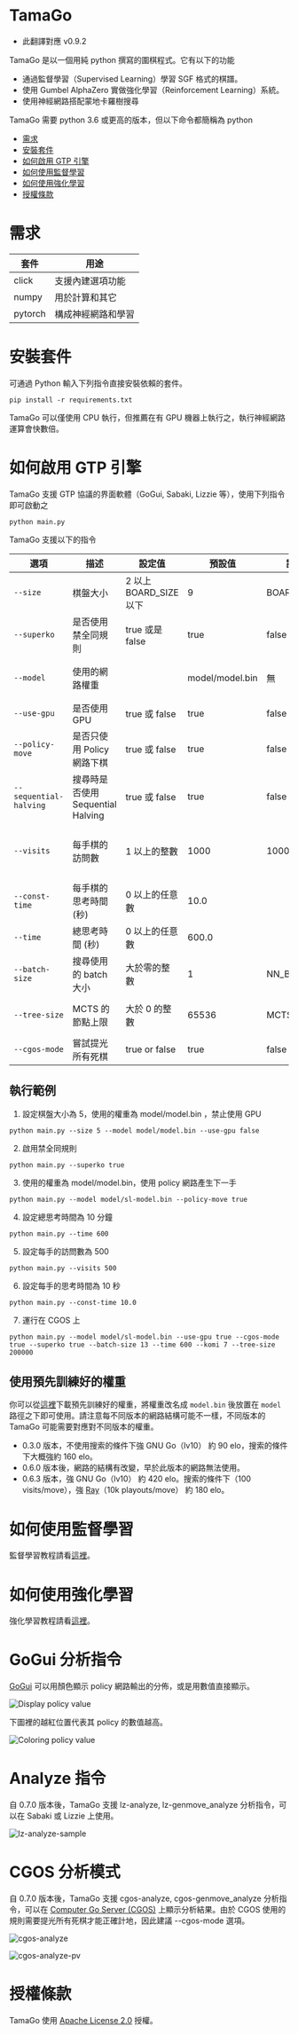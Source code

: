 # TamaGo

* 此翻譯對應 v0.9.2

TamaGo 是以一個用純 python 撰寫的圍棋程式。它有以下的功能

 - 通過監督學習（Supervised Learning）學習 SGF 格式的棋譜。
 - 使用 Gumbel AlphaZero 實做強化學習（Reinforcement Learning）系統。
 - 使用神經網路搭配蒙地卡羅樹搜尋

TamaGo 需要 python 3.6 或更高的版本，但以下命令都簡稱為 python

* [需求](#需求)
* [安裝套件](#安裝套件)
* [如何啟用 GTP 引擎](#如何啟用-GTP-引擎)
* [如何使用監督學習](#如何使用監督學習)
* [如何使用強化學習](#如何使用強化學習)
* [授權條款](#授權條款)

# 需求
| 套件 | 用途 |
|---|---|
| click | 支援內建選項功能 |
| numpy | 用於計算和其它 |
| pytorch | 構成神經網路和學習 |

# 安裝套件

可通過 Python 輸入下列指令直接安裝依賴的套件。
```
pip install -r requirements.txt
```

TamaGo 可以僅使用 CPU 執行，但推薦在有 GPU 機器上執行之，執行神經網路運算會快數倍。


# 如何啟用 GTP 引擎

TamaGo 支援 GTP 協議的界面軟體（GoGui, Sabaki, Lizzie 等），使用下列指令即可啟動之

```
python main.py
```

TamaGo 支援以下的指令

| 選項 | 描述 | 設定值 | 預設值 | 設定範例 | 備註 |
|---|---|---|---|---|---|
| `--size` | 棋盤大小 | 2 以上 BOARD_SIZE 以下 | 9 | BOARD_SIZE | BOARD_SIZE 定義在 board/constant.py|
| `--superko` | 是否使用禁全同規則 | true 或是 false | true | false | 僅支援 positional superko |
| `--model` | 使用的網路權重 |  | model/model.bin | 無 |  指定的路徑必須要在 TamaGo 的路徑之下 |
| `--use-gpu` | 是否使用 GPU | true 或 false | true | false | |
| `--policy-move` | 是否只使用 Policy 網路下棋 | true 或 false | true | false | 主要是為了確認 Policy 網路的強度 |
| `--sequential-halving` | 搜尋時是否使用 Sequential Halving | true 或 false | true | false | 主要是為了 debug |
| `--visits` | 每手棋的訪問數 | 1 以上的整數 | 1000 | 1000 | 當使用 --const-time 或 --time 參數時，此選項會被忽略 |
| `--const-time` | 每手棋的思考時間 (秒) | 0 以上的任意數 | 10.0 |  | 當使用 --time 參數時，此選項會被忽略 |
| `--time` | 總思考時間 (秒) | 0 以上的任意數 | 600.0 | |
| `--batch-size` | 搜尋使用的 batch 大小 | 大於零的整數 | 1 | NN_BATCH_SIZE | NN_BATCH_SIZE 定義在 mcts/constant.py |
| `--tree-size` | MCTS 的節點上限 | 大於 0 的整數 | 65536 | MCTS_TREE_SIZE | MCTS_TREE_SIZE 定義在  mcts/constant.py. |
| `--cgos-mode` | 嘗試提光所有死棋 | true or false | true | false | |

## 執行範例

1) 設定棋盤大小為 5，使用的權重為 model/model.bin ，禁止使用 GPU
```
python main.py --size 5 --model model/model.bin --use-gpu false
```

2) 啟用禁全同規則
```
python main.py --superko true
```

3) 使用的權重為 model/model.bin，使用 policy 網路產生下一手
```
python main.py --model model/sl-model.bin --policy-move true
```

4) 設定總思考時間為 10 分鐘
```
python main.py --time 600
```

5) 設定每手的訪問數為 500
```
python main.py --visits 500
```

6) 設定每手的思考時間為 10 秒
```
python main.py --const-time 10.0
```

7) 運行在 CGOS 上
```
python main.py --model model/sl-model.bin --use-gpu true --cgos-mode true --superko true --batch-size 13 --time 600 --komi 7 --tree-size 200000
```

## 使用預先訓練好的權重

你可以從[這裡](https://github.com/kobanium/TamaGo/releases)下載預先訓練好的權重，將權重改名成 ```model.bin``` 後放置在 ```model``` 路徑之下即可使用。請注意每不同版本的網路結構可能不一樣，不同版本的 TamaGo 可能需要對應對不同版本的權重。

* 0.3.0 版本，不使用搜索的條件下強 GNU Go（lv10） 約 90 elo，搜索的條件下大概強約 160 elo。
* 0.6.0 版本後，網路的結構有改變，早於此版本的網路無法使用。
* 0.6.3 版本，強 GNU Go（lv10） 約 420 elo。搜索的條件下（100 visits/move），強 [Ray](https://github.com/kobanium/Ray)（10k playouts/move） 約 180 elo。

# 如何使用監督學習
監督學習教程請看[這裡](supervised_learning.md)。

# 如何使用強化學習
強化學習教程請看[這裡](reinforcement_learning.md)。

# GoGui 分析指令
[GoGui](https://sourceforge.net/projects/gogui/) 可以用顏色顯示 policy 網路輸出的分佈，或是用數值直接顯示。

![Display policy value](../../img/gogui_analyze_policy.png)

下圖裡的越紅位置代表其 policy 的數值越高。

![Coloring policy value](../../img/gogui_analyze_policy_color.png)

# Analyze 指令

自 0.7.0 版本後，TamaGo 支援 lz-analyze, lz-genmove_analyze 分析指令，可以在 Sabaki 或 Lizzie 上使用。

![lz-analyze-sample](../../img/lz_analyze_sample.png)

# CGOS 分析模式

自 0.7.0 版本後，TamaGo 支援 cgos-analyze, cgos-genmove_analyze 分析指令，可以在 [Computer Go Server (CGOS)](http://www.yss-aya.com/cgos/) 上顯示分析結果。由於 CGOS 使用的規則需要提光所有死棋才能正確計地，因此建議 --cgos-mode 選項。

![cgos-analyze](../../img/cgos-analyze.png)

![cgos-analyze-pv](../../img/cgos-analyze-pv.png)


# 授權條款
TamaGo 使用 [Apache License 2.0](LICENSE) 授權。
